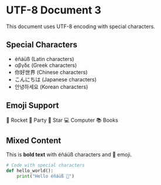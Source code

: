 # UTF-8 Document 3

This document uses UTF-8 encoding with special characters.

## Special Characters
- éñáüß (Latin characters)
- αβγδε (Greek characters)
- 你好世界 (Chinese characters)
- こんにちは (Japanese characters)
- 안녕하세요 (Korean characters)

## Emoji Support
🚀 Rocket
🎉 Party
🌟 Star
💻 Computer
📚 Books

## Mixed Content
This is **bold text** with éñáüß characters and 🚀 emoji.

```python
# Code with special characters
def hello_world():
    print("Hello éñáüß 🚀")
```
